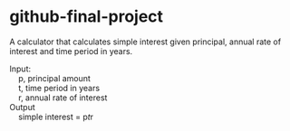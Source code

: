 # github-final-project

A calculator that calculates simple interest given principal, annual rate of interest and time period in years.

Input:<br>
   &nbsp;&nbsp;&nbsp;&nbsp;p, principal amount<br>
   &nbsp;&nbsp;&nbsp;&nbsp;t, time period in years<br>
   &nbsp;&nbsp;&nbsp;&nbsp;r, annual rate of interest<br>
Output<br>
   &nbsp;&nbsp;&nbsp;&nbsp;simple interest = p*t*r
